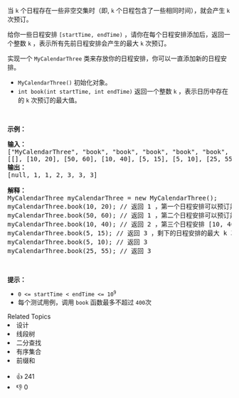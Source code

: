 <p>当 <code>k</code> 个日程存在一些非空交集时（即, <code>k</code> 个日程包含了一些相同时间），就会产生 <code>k</code> 次预订。</p>

<p>给你一些日程安排 <code>[startTime, endTime)</code> ，请你在每个日程安排添加后，返回一个整数 <code>k</code> ，表示所有先前日程安排会产生的最大 <code>k</code> 次预订。</p>

<p>实现一个 <code>MyCalendarThree</code> 类来存放你的日程安排，你可以一直添加新的日程安排。</p>

<ul> 
 <li><code>MyCalendarThree()</code> 初始化对象。</li> 
 <li><code>int book(int startTime, int endTime)</code> 返回一个整数 <code>k</code> ，表示日历中存在的 <code>k</code> 次预订的最大值。</li> 
</ul>

<p>&nbsp;</p>

<p><strong>示例：</strong></p>

<pre>
<strong>输入：</strong>
["MyCalendarThree", "book", "book", "book", "book", "book", "book"]
[[], [10, 20], [50, 60], [10, 40], [5, 15], [5, 10], [25, 55]]
<strong>输出：</strong>
[null, 1, 1, 2, 3, 3, 3]

<strong>解释：</strong>
MyCalendarThree myCalendarThree = new MyCalendarThree();
myCalendarThree.book(10, 20); // 返回 1 ，第一个日程安排可以预订并且不存在相交，所以最大 k 次预订是 1 次预订。
myCalendarThree.book(50, 60); // 返回 1 ，第二个日程安排可以预订并且不存在相交，所以最大 k 次预订是 1 次预订。
myCalendarThree.book(10, 40); // 返回 2 ，第三个日程安排 [10, 40) 与第一个日程安排相交，所以最大 k 次预订是 2 次预订。
myCalendarThree.book(5, 15); // 返回 3 ，剩下的日程安排的最大 k 次预订是 3 次预订。
myCalendarThree.book(5, 10); // 返回 3
myCalendarThree.book(25, 55); // 返回 3
</pre>

<p>&nbsp;</p>

<p><strong>提示：</strong></p>

<ul> 
 <li><code>0 &lt;= startTime &lt; endTime &lt;= 10<sup>9</sup></code></li> 
 <li>每个测试用例，调用 <code>book</code>&nbsp;函数最多不超过&nbsp;<code>400</code>次</li> 
</ul>

<div><div>Related Topics</div><div><li>设计</li><li>线段树</li><li>二分查找</li><li>有序集合</li><li>前缀和</li></div></div><br><div><li>👍 241</li><li>👎 0</li></div>